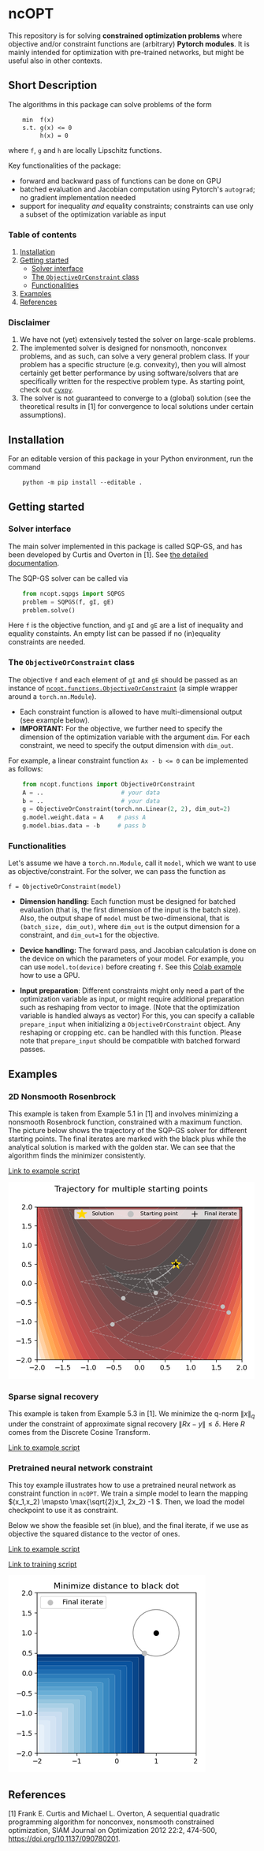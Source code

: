 # ncOPT
This repository is for solving **constrained optimization problems** where objective and/or constraint functions are (arbitrary) **Pytorch modules**. It is mainly intended for optimization with pre-trained networks, but might be useful also in other contexts.

## Short Description

The algorithms in this package can solve problems of the form

```
    min  f(x)
    s.t. g(x) <= 0
         h(x) = 0
```

where `f`, `g` and `h` are locally Lipschitz functions.

Key functionalities of the package:

* forward and backward pass of functions can be done on GPU
* batched evaluation and Jacobian computation using Pytorch's `autograd`; no gradient implementation needed
* support for inequality *and* equality constraints; constraints can use only a subset of the optimization variable as input


### Table of contents

1. [Installation](#installation)
2. [Getting started](#getting-started)
    - [Solver interface](#solver-interface)
    - [The `ObjectiveOrConstraint` class](#the-objectiveorconstraint-class)
    - [Functionalities](#functionalities)
3. [Examples](#examples)
4. [References](#references)

### Disclaimer

1) We have not (yet) extensively tested the solver on large-scale problems.
2) The implemented solver is designed for nonsmooth, nonconvex problems, and as such, can solve a very general problem class. If your problem has a specific structure (e.g. convexity), then you will almost certainly get better performance by using software/solvers that are specifically written for the respective problem type. As starting point, check out [`cvxpy`](https://www.cvxpy.org/).
3) The solver is not guaranteed to converge to a (global) solution (see the theoretical results in [1] for convergence to local solutions under certain assumptions).



## Installation

For an editable version of this package in your Python environment, run the command

```
    python -m pip install --editable .
```

## Getting started

### Solver interface

The main solver implemented in this package is called SQP-GS, and has been developed by Curtis and Overton in [1]. See [the detailed documentation](src/ncopt/sqpgs/).

The SQP-GS solver can be called via 

```python
    from ncopt.sqpgs import SQPGS
    problem = SQPGS(f, gI, gE)
    problem.solve()
```
Here `f` is the objective function, and `gI` and `gE` are a list of inequality and equality constaints. An empty list can be passed if no (in)equality constraints are needed.

### The `ObjectiveOrConstraint` class

The objective `f` and each element of `gI` and `gE` should be passed as an instance of [`ncopt.functions.ObjectiveOrConstraint`](src/ncopt/functions/main.py) (a simple wrapper around a `torch.nn.Module`). 

* Each constraint function is allowed to have multi-dimensional output (see example below).
* **IMPORTANT:** For the objective, we further need to specify the dimension of the optimization variable with the argument `dim`. For each constraint, we need to specify the output dimension with `dim_out`.


For example, a linear constraint function `Ax - b <= 0` can be implemented as follows:

```python
    from ncopt.functions import ObjectiveOrConstraint
    A = ..                      # your data
    b = ..                      # your data
    g = ObjectiveOrConstraint(torch.nn.Linear(2, 2), dim_out=2)
    g.model.weight.data = A    # pass A
    g.model.bias.data = -b     # pass b
```

### Functionalities

Let's assume we have a `torch.nn.Module`, call it `model`, which we want to use as objective/constraint. For the solver, we can pass the function as  

```
f = ObjectiveOrConstraint(model)
```

* **Dimension handling:** Each function must be designed for batched evaluation (that is, the first dimension of the input is the batch size). Also, the output shape of `model` must be two-dimensional, that is `(batch_size, dim_out)`, where `dim_out` is the output dimension for a constraint, and `dim_out=1` for the objective.

* **Device handling:** The forward pass, and Jacobian calculation is done on the device on which the parameters of your model. For example, you can use `model.to(device)` before creating `f`. See this [Colab example](https://colab.research.google.com/drive/1scsusR4Fggo-vT-IPYsoa3ccROmGQkZ8?usp=sharing) how to use a GPU.

* **Input preparation**: Different constraints might only need a part of the optimization variable as input, or might require additional preparation such as reshaping from vector to image. (Note that the optimization variable is handled always as vector) For this, you can specify a callable `prepare_input` when initializing a `ObjectiveOrConstraint` object. Any reshaping or cropping etc. can be handled with this function. Please note that `prepare_input` should be compatible with batched forward passes.

## Examples
### 2D Nonsmooth Rosenbrock

This example is taken from Example 5.1 in [1] and involves minimizing a nonsmooth Rosenbrock function, constrained with a maximum function. The picture below shows the trajectory of the SQP-GS solver for different starting points. The final iterates are marked with the black plus while the analytical solution is marked with the golden star. We can see that the algorithm finds the minimizer consistently.

[Link to example script](examples/example_rosenbrock.py)

![SQP-GS trajectories for a 2-dim example](data/img/rosenbrock.png "SQP-GS trajectories for a 2-dim example")

### Sparse signal recovery

This example is taken from Example 5.3 in [1]. We minimize the q-norm $\|x\|_q$ under the constraint of approximate signal recovery $\|Rx-y\| \leq \delta$. Here $R$ comes from the Discrete Cosine Transform.

[Link to example script](examples/example_residual.py)

### Pretrained neural network constraint

This toy example illustrates how to use a pretrained neural network as constraint function in `ncOPT`. We train a simple model to learn the mapping $(x_1,x_2) \mapsto \max\{\sqrt{2}x_1, 2x_2\} -1 $. Then, we load the model checkpoint to use it as constraint.

Below we show the feasible set (in blue), and the final iterate, if we use as objective the squared distance to the vector of ones.

[Link to example script](examples/example_checkpoint.py)

[Link to training script](scripts/train_max_fun.py)


![SQP-GS final iterate with learned constraint](data/img/checkpoint.png "SQP-GS final iterate with learned constraint")




## References
[1] Frank E. Curtis and Michael L. Overton, A sequential quadratic programming algorithm for nonconvex, nonsmooth constrained optimization, 
SIAM Journal on Optimization 2012 22:2, 474-500, https://doi.org/10.1137/090780201.
